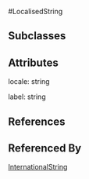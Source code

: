
#LocalisedString



## Subclasses



## Attributes

locale: string

label: string



## References



## Referenced By

[InternationalString](InternationalString.md)


    
